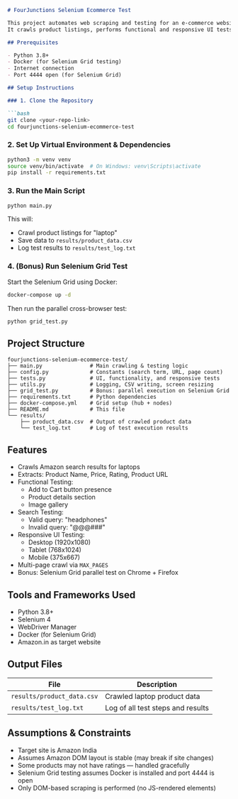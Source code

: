 ```markdown
# FourJunctions Selenium Ecommerce Test

This project automates web scraping and testing for an e-commerce website (Amazon India) using Selenium WebDriver. 
It crawls product listings, performs functional and responsive UI tests, and includes a bonus Selenium Grid test for parallel cross-browser execution.

## Prerequisites

- Python 3.8+
- Docker (for Selenium Grid testing)
- Internet connection
- Port 4444 open (for Selenium Grid)

## Setup Instructions

### 1. Clone the Repository

```bash
git clone <your-repo-link>
cd fourjunctions-selenium-ecommerce-test
```

### 2. Set Up Virtual Environment & Dependencies

```bash
python3 -m venv venv
source venv/bin/activate  # On Windows: venv\Scripts\activate
pip install -r requirements.txt
```

### 3. Run the Main Script

```bash
python main.py
```

This will:
- Crawl product listings for "laptop"
- Save data to `results/product_data.csv`
- Log test results to `results/test_log.txt`

### 4. (Bonus) Run Selenium Grid Test

Start the Selenium Grid using Docker:

```bash
docker-compose up -d
```

Then run the parallel cross-browser test:

```bash
python grid_test.py
```

## Project Structure

```
fourjunctions-selenium-ecommerce-test/
├── main.py               # Main crawling & testing logic
├── config.py             # Constants (search term, URL, page count)
├── tests.py              # UI, functionality, and responsive tests
├── utils.py              # Logging, CSV writing, screen resizing
├── grid_test.py          # Bonus: parallel execution on Selenium Grid
├── requirements.txt      # Python dependencies
├── docker-compose.yml    # Grid setup (hub + nodes)
├── README.md             # This file
└── results/
    ├── product_data.csv  # Output of crawled product data
    └── test_log.txt      # Log of test execution results
```

## Features

- Crawls Amazon search results for laptops
- Extracts: Product Name, Price, Rating, Product URL
- Functional Testing:
  - Add to Cart button presence
  - Product details section
  - Image gallery
- Search Testing:
  - Valid query: "headphones"
  - Invalid query: "@@@###"
- Responsive UI Testing:
  - Desktop (1920x1080)
  - Tablet (768x1024)
  - Mobile (375x667)
- Multi-page crawl via `MAX_PAGES`
- Bonus: Selenium Grid parallel test on Chrome + Firefox

## Tools and Frameworks Used

- Python 3.8+
- Selenium 4
- WebDriver Manager
- Docker (for Selenium Grid)
- Amazon.in as target website

## Output Files

| File                     | Description                              |
|--------------------------|------------------------------------------|
| `results/product_data.csv` | Crawled laptop product data             |
| `results/test_log.txt`    | Log of all test steps and results       |

## Assumptions & Constraints

- Target site is Amazon India
- Assumes Amazon DOM layout is stable (may break if site changes)
- Some products may not have ratings — handled gracefully
- Selenium Grid testing assumes Docker is installed and port 4444 is open
- Only DOM-based scraping is performed (no JS-rendered elements)

